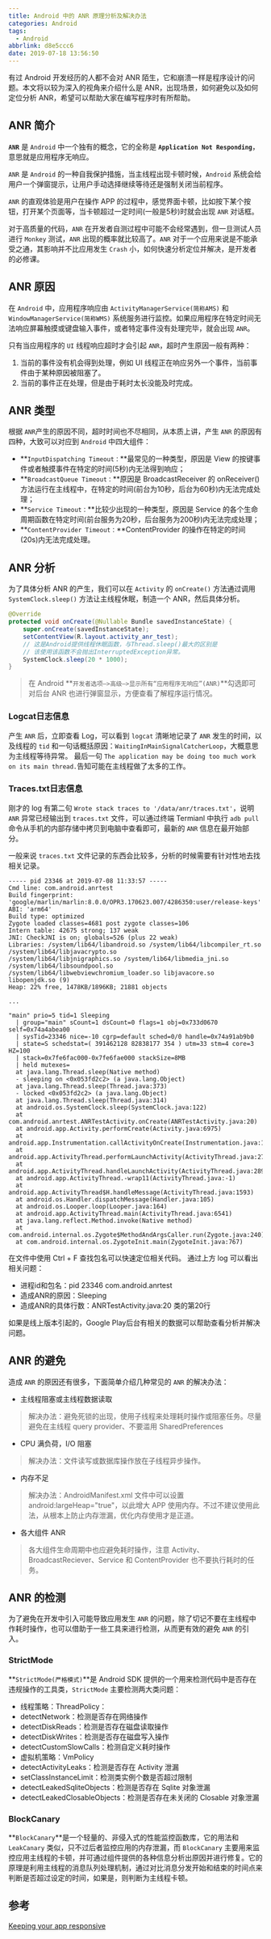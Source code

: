 ```yaml
---
title: Android 中的 ANR 原理分析及解决办法
categories: Android
tags:
  - Android
abbrlink: d8e5ccc6
date: 2019-07-18 13:56:50
---
```



有过 Android 开发经历的人都不会对 ANR 陌生，它和崩溃一样是程序设计的问题。本文将以较为深入的视角来介绍什么是 ANR，出现场景，如何避免以及如何定位分析 ANR，希望可以帮助大家在编写程序时有所帮助。

## ANR 简介 ##
**`ANR`** 是 `Android` 中一个独有的概念，它的全称是 **`Application Not Responding`**，意思就是应用程序无响应。

`ANR` 是 `Android` 的一种自我保护措施，当主线程出现卡顿时候，`Android` 系统会给用户一个弹窗提示，让用户手动选择继续等待还是强制关闭当前程序。

`ANR` 的直观体验是用户在操作 APP 的过程中，感觉界面卡顿，比如按下某个按钮，打开某个页面等，当卡顿超过一定时间(一般是5秒)时就会出现 `ANR` 对话框。

对于高质量的代码，`ANR` 在开发者自测过程中可能不会经常遇到，但一旦测试人员进行 `Monkey` 测试，`ANR` 出现的概率就比较高了。`ANR` 对于一个应用来说是不能承受之通，其影响并不比应用发生 `Crash` 小，如何快速分析定位并解决，是开发者的必修课。

## ANR 原因 ##
在 `Android` 中，应用程序响应由 `ActivityManagerService(简称AMS)` 和 `WindowManagerService(简称WMS)` 系统服务进行监控。如果应用程序在特定时间无法响应屏幕触摸或键盘输入事件，或者特定事件没有处理完毕，就会出现 `ANR`。

只有当应用程序的 `UI` 线程响应超时才会引起 `ANR`，超时产生原因一般有两种：
1. 当前的事件没有机会得到处理，例如 UI 线程正在响应另外一个事件，当前事件由于某种原因被阻塞了。
2. 当前的事件正在处理，但是由于耗时太长没能及时完成。

## ANR 类型 ##
根据 `ANR`产生的原因不同，超时时间也不尽相同，从本质上讲，产生 `ANR` 的原因有四种，大致可以对应到 `Android` 中四大组件：
 - **`InputDispatching Timeout：`**最常见的一种类型，原因是 View 的按键事件或者触摸事件在特定的时间(5秒)内无法得到响应；
 - **`BroadcastQueue Timeout：`**原因是 BroadcastReceiver 的 onReceiver() 方法运行在主线程中，在特定的时间(前台为10秒，后台为60秒)内无法完成处理；
 - **`Service Timeout：`**比较少出现的一种类型，原因是 Service 的各个生命周期函数在特定时间(前台服务为20秒，后台服务为200秒)内无法完成处理；
 - **`ContentProvider Timeout：`**ContentProvider 的操作在特定的时间(20s)内无法完成处理。

## ANR 分析 ##
为了具体分析 ANR 的产生，我们可以在 `Activity` 的 `onCreate()` 方法通过调用 `SystemClock.sleep()` 方法让主线程休眠，制造一个 ANR，然后具体分析。
```java
@Override
protected void onCreate(@Nullable Bundle savedInstanceState) {
    super.onCreate(savedInstanceState);
    setContentView(R.layout.activity_anr_test);
    // 这是Android提供线程休眠函数，与Thread.sleep()最大的区别是
    // 该使用该函数不会抛出InterruptedException异常。
    SystemClock.sleep(20 * 1000);
}
```

> 在 Android **`开发者选项—>高级—>显示所有“应用程序无响应”(ANR)`**勾选即可对后台 ANR 也进行弹窗显示，方便查看了解程序运行情况。

### Logcat日志信息 ###
产生 `ANR` 后，立即查看 Log，可以看到 `logcat` 清晰地记录了 `ANR` 发生的时间，以及线程的 `tid` 和一句话概括原因：`WaitingInMainSignalCatcherLoop`，大概意思为主线程等待异常。
最后一句 `The application may be doing too much work on its main thread.`告知可能在主线程做了太多的工作。

### Traces.txt日志信息 ###
刚才的 log 有第二句 `Wrote stack traces to '/data/anr/traces.txt'`，说明 `ANR` 异常已经输出到 `traces.txt` 文件，可以通过终端 Termianl 中执行 `adb pull`命令从手机的内部存储中拷贝到电脑中查看即可，最新的 `ANR` 信息在最开始部分。

一般来说 `traces.txt` 文件记录的东西会比较多，分析的时候需要有针对性地去找相关记录。
```shell
----- pid 23346 at 2019-07-08 11:33:57 -----
Cmd line: com.android.anrtest
Build fingerprint: 'google/marlin/marlin:8.0.0/OPR3.170623.007/4286350:user/release-keys'
ABI: 'arm64'
Build type: optimized
Zygote loaded classes=4681 post zygote classes=106
Intern table: 42675 strong; 137 weak
JNI: CheckJNI is on; globals=526 (plus 22 weak)
Libraries: /system/lib64/libandroid.so /system/lib64/libcompiler_rt.so 
/system/lib64/libjavacrypto.so
/system/lib64/libjnigraphics.so /system/lib64/libmedia_jni.so /system/lib64/libsoundpool.so
/system/lib64/libwebviewchromium_loader.so libjavacore.so libopenjdk.so (9)
Heap: 22% free, 1478KB/1896KB; 21881 objects

...

"main" prio=5 tid=1 Sleeping
  | group="main" sCount=1 dsCount=0 flags=1 obj=0x733d0670 self=0x74a4abea00
  | sysTid=23346 nice=-10 cgrp=default sched=0/0 handle=0x74a91ab9b0
  | state=S schedstat=( 391462128 82838177 354 ) utm=33 stm=4 core=3 HZ=100
  | stack=0x7fe6fac000-0x7fe6fae000 stackSize=8MB
  | held mutexes=
  at java.lang.Thread.sleep(Native method)
  - sleeping on <0x053fd2c2> (a java.lang.Object)
  at java.lang.Thread.sleep(Thread.java:373)
  - locked <0x053fd2c2> (a java.lang.Object)
  at java.lang.Thread.sleep(Thread.java:314)
  at android.os.SystemClock.sleep(SystemClock.java:122)
  at com.android.anrtest.ANRTestActivity.onCreate(ANRTestActivity.java:20)
  at android.app.Activity.performCreate(Activity.java:6975)
  at android.app.Instrumentation.callActivityOnCreate(Instrumentation.java:1213)
  at android.app.ActivityThread.performLaunchActivity(ActivityThread.java:2770)
  at android.app.ActivityThread.handleLaunchActivity(ActivityThread.java:2892)
  at android.app.ActivityThread.-wrap11(ActivityThread.java:-1)
  at android.app.ActivityThread$H.handleMessage(ActivityThread.java:1593)
  at android.os.Handler.dispatchMessage(Handler.java:105)
  at android.os.Looper.loop(Looper.java:164)
  at android.app.ActivityThread.main(ActivityThread.java:6541)
  at java.lang.reflect.Method.invoke(Native method)
  at com.android.internal.os.Zygote$MethodAndArgsCaller.run(Zygote.java:240)
  at com.android.internal.os.ZygoteInit.main(ZygoteInit.java:767)
```

在文件中使用 Ctrl + F 查找包名可以快速定位相关代码。
通过上方 log 可以看出相关问题：
 - 进程id和包名：pid 23346 com.android.anrtest
 - 造成ANR的原因：Sleeping
 - 造成ANR的具体行数：ANRTestActivity.java:20 类的第20行

如果是线上版本引起的，Google Play后台有相关的数据可以帮助查看分析并解决问题。

## ANR 的避免 ##
造成 `ANR` 的原因还有很多，下面简单介绍几种常见的 `ANR` 的解决办法：
 - 主线程阻塞或主线程数据读取
> 解决办法：避免死锁的出现，使用子线程来处理耗时操作或阻塞任务。尽量避免在主线程 query provider、不要滥用 SharedPreferences
 - CPU 满负荷，I/O 阻塞
> 解决办法：文件读写或数据库操作放在子线程异步操作。
 - 内存不足
> 解决办法：AndroidManifest.xml 文件<application>中可以设置 android:largeHeap="true"，以此增大 APP 使用内存。不过不建议使用此法，从根本上防止内存泄漏，优化内存使用才是正道。
 - 各大组件 ANR
> 各大组件生命周期中也应避免耗时操作，注意 Activity、BroadcastReciever、Service 和 ContentProvider 也不要执行耗时的任务。

## ANR 的检测 ##
为了避免在开发中引入可能导致应用发生 `ANR` 的问题，除了切记不要在主线程中作耗时操作，也可以借助于一些工具来进行检测，从而更有效的避免 `ANR` 的引入。

### StrictMode ###
**`StrictMode(严格模式)`**是 Android SDK 提供的一个用来检测代码中是否存在违规操作的工具类，`StrictMode` 主要检测两大类问题：
 - 线程策略：ThreadPolicy：
  - detectNetwork：检测是否存在网络操作
  - detectDiskReads：检测是否存在磁盘读取操作
  - detectDiskWrites：检测是否存在磁盘写入操作
  - detectCustomSlowCalls：检测自定义耗时操作
 - 虚拟机策略：VmPolicy
  - detectActivityLeaks：检测是否存在 Activity 泄漏
  - setClassInstanceLimit：检测类实例个数是否超过限制
  - detectLeakedSqliteObjects：检测是否存在 Sqlite 对象泄漏
  - detectLeakedClosableObjects：检测是否存在未关闭的 Closable 对象泄漏

### BlockCanary ###
**`BlockCanary`**是一个轻量的、非侵入式的性能监控函数库，它的用法和 `LeakCanary` 类似，只不过后者监控应用的内存泄漏，而 `BlockCanary` 主要用来监控应用主线程的卡顿，并可通过组件提供的各种信息分析出原因并进行修复。它的原理是利用主线程的消息队列处理机制，通过对比消息分发开始和结束的时间点来判断是否超过设定的时间，如果是，则判断为主线程卡顿。

## 参考 ##
[Keeping your app responsive](https://developer.android.com/training/articles/perf-anr.html)

